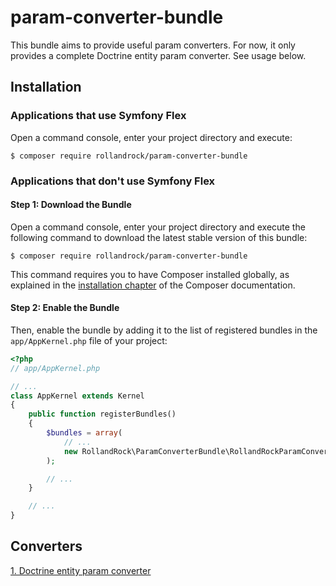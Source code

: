 # param-converter-bundle

This bundle aims to provide useful param converters. For now, it only provides a complete Doctrine entity param converter. See usage below.

## Installation


### Applications that use Symfony Flex


Open a command console, enter your project directory and execute:

```console
$ composer require rollandrock/param-converter-bundle
```

### Applications that don't use Symfony Flex

#### Step 1: Download the Bundle

Open a command console, enter your project directory and execute the
following command to download the latest stable version of this bundle:

```console
$ composer require rollandrock/param-converter-bundle
```

This command requires you to have Composer installed globally, as explained
in the [installation chapter](https://getcomposer.org/doc/00-intro.md)
of the Composer documentation.

#### Step 2: Enable the Bundle

Then, enable the bundle by adding it to the list of registered bundles
in the `app/AppKernel.php` file of your project:

```php
<?php
// app/AppKernel.php

// ...
class AppKernel extends Kernel
{
    public function registerBundles()
    {
        $bundles = array(
            // ...
            new RollandRock\ParamConverterBundle\RollandRockParamConverterBundle(),
        );

        // ...
    }

    // ...
}
```

## Converters

[1. Doctrine entity param converter](Resources/doc/doctrine_entity.md)
